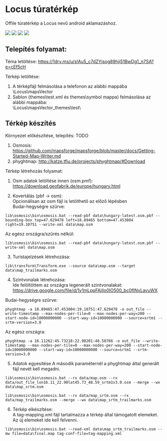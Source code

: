 # Locus túratérkép
Offile túratérkép a Locus nevű android aklamazáshoz.

![](screenshots/1.jpg)
![](screenshots/2.jpg)
![](screenshots/3.jpg)
![](screenshots/4.jpg)

## Telepítés folyamat:

Téma letöltése:
https://1drv.ms/u/s!Au5_c7dZYjsog89hji51BwDg1_n7SA?e=cEf5cH

Térkép letöltése:

1. A térképfájl felmásolása a telefonon az alábbi mappába  
\Locus\mapsVector
2. Sablon (themes\test.xml és themes\symbol mappa) felmásolása az alábbi mappába:  
\Locus\mapsVector\_themes\test\

## Térkép készítés
Környezet előkészítése, telepítés: TODO
1. Osmosis: https://github.com/mapsforge/mapsforge/blob/master/docs/Getting-Started-Map-Writer.md
2. phyghtmap: http://katze.tfiu.de/projects/phyghtmap/#Download

Térkép létrehozás folyamat:  
1. Osm adatok letöltése innen (osm.pmf):  
https://download.geofabrik.de/europe/hungary.html  

2. Kovertálás (pbf -> osm):  
Opcionálisan az osm fájl is letölthető az előző lépésben   
Budai-hegységre szűrve:  
```
lib\osmosis\bin\osmosis.bat --read-pbf data\hungary-latest.osm.pbf --bounding-box top=47.629478 left=18.89465 bottom=47.453804 right=19.10751 --write-xml data\map.osm
```
Az egész országra/szűrés nélkül:  
```
lib\osmosis\bin\osmosis.bat --read-pbf data\hungary-latest.osm.pbf --write-xml data\map.osm 
```
3. Turistajelzések létrehozása:  

```
lib\transform\Transform.exe --source data\map.osm --target data\map_trailmarks.osm  
```

4. Szintvonalak létrehozása:  
Ide felöltöttem az országra legenerált szintvonalakat:  
https://drive.google.com/file/d/1y1mLppFAjiIo0lO500_bc0fINvLavuWX  
  
Budai-hegységre szűrve:
```
phyghtmap -a 18.89465:47.453804:19.10751:47.629478 -o out_file --write-timestamp --max-nodes-per-tile=0 --max-nodes-per-way=200 --start-node-id=10000000000 --start-way-id=10000000000 --source=srtm1 --srtm-version=3.0
```
Az egész országra:  
```
phyghtmap -a 16.11262:45.73218:22.90201:48.58766 -o out_file --write-timestamp --max-nodes-per-tile=0 --max-nodes-per-way=200 --start-node-id=10000000000 --start-way-id=10000000000 --source=srtm1 --srtm-version=3.0
```

5. Adatok egyesítése
A második paraméternél a phyghtmap által generált fájl nevét kell megadni.

```
lib\osmosis\bin\osmosis.bat --rx data/map.osm --rx data/out_file_lon16.11_22.90lat45.73_48.59_srtm1v3.0.osm --merge --wx data\map_srtm.osm  
```

```
lib\osmosis\bin\osmosis.bat --rx data/map_srtm.osm --rx data/map_trailmarks.osm --merge --wx data\map_srtm_trailmarks.osm  
```

6. Térkép elkészítése:  
A tag-mapping.xml fájl tartalmazza a térkép által támogatott elemeket. Az új elemeket ide kell felvenni.

```
lib\osmosis\bin\osmosis.bat --read-xml data\map_srtm_trailmarks.osm --mw file=data\final.map tag-conf-file=tag-mapping.xml
```
